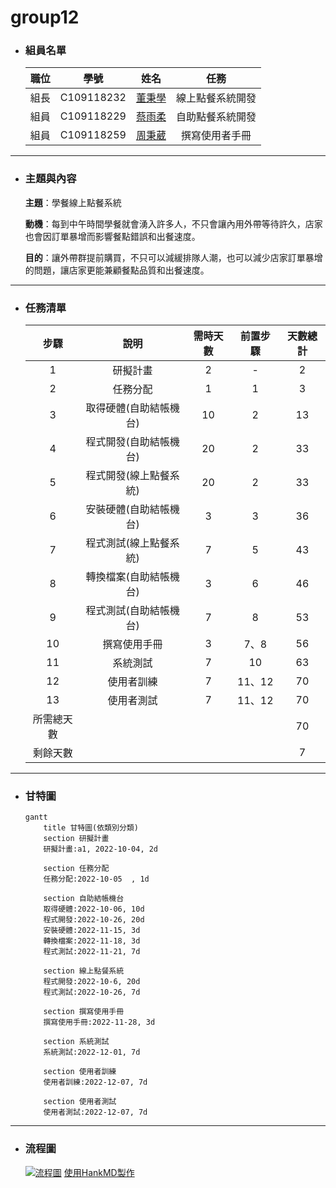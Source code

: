 # group12

+ ### 組員名單

    | 職位 | 學號 | 姓名 | 任務 |
    | :---: | :---: | :---: | :---: |
    | 組長| C109118232 | [董秉學](#) | 線上點餐系統開發 |
    | 組員 | C109118229 | [蔡雨柔](#) | 自助點餐系統開發 |
    | 組員 | C109118259 | [周秉葳](#) | 撰寫使用者手冊 |

___________________________________________________________________________

+ ### 主題與內容

    **主題**：學餐線上點餐系統

    **動機**：每到中午時間學餐就會湧入許多人，不只會讓內用外帶等待許久，店家也會因訂單暴增而影響餐點錯誤和出餐速度。

    **目的**：讓外帶群提前購買，不只可以減緩排隊人潮，也可以減少店家訂單暴增的問題，讓店家更能兼顧餐點品質和出餐速度。

___________________________________________________________________________

+ ### 任務清單

    | **步驟** | **說明** | **需時天數** | **前置步驟** | **天數總計** |
    | :---: | :---: | :---: | :---: | :---: |
    | 1 | 研擬計畫 | 2 | - | 2 |
    | 2 | 任務分配 | 1 | 1 | 3 |
    | 3 | 取得硬體(自助結帳機台) | 10 | 2 | 13 |
    | 4 | 程式開發(自助結帳機台) | 20 | 2 | 33 |
    | 5 | 程式開發(線上點餐系統) | 20 | 2 | 33 |
    | 6 | 安裝硬體(自助結帳機台) | 3 | 3 | 36 |
    | 7 | 程式測試(線上點餐系統) | 7 | 5 | 43 |
    | 8 | 轉換檔案(自助結帳機台) | 3 | 6 | 46 |
    | 9 | 程式測試(自助結帳機台) | 7 | 8 | 53 |
    | 10 | 撰寫使用手冊 | 3 | 7、8 | 56|
    | 11 | 系統測試 | 7 | 10 | 63 |
    | 12 | 使用者訓練 | 7 | 11、12 | 70 |
    | 13 | 使用者測試 | 7 | 11、12 | 70 |
    | 所需總天數 | | | | 70 |
    | 剩餘天數 | | | | 7 |

___________________________________________________________________________

+ ### 甘特圖

    ```mermaid
    gantt
        title 甘特圖(依類別分類)
        section 研擬計畫
        研擬計畫:a1, 2022-10-04, 2d

        section 任務分配
        任務分配:2022-10-05  , 1d

        section 自助結帳機台
        取得硬體:2022-10-06, 10d
        程式開發:2022-10-26, 20d
        安裝硬體:2022-11-15, 3d
        轉換檔案:2022-11-18, 3d
        程式測試:2022-11-21, 7d

        section 線上點餐系統
        程式開發:2022-10-6, 20d
        程式測試:2022-10-26, 7d

        section 撰寫使用手冊
        撰寫使用手冊:2022-11-28, 3d

        section 系統測試
        系統測試:2022-12-01, 7d

        section 使用者訓練
        使用者訓練:2022-12-07, 7d

        section 使用者測試
        使用者測試:2022-12-07, 7d
    ```
    
___________________________________________________________________________

+ ### 流程圖
    [![流程圖](https://user-images.githubusercontent.com/85491747/194001229-12e28762-a98a-4be5-8ec5-5df5c08a5a2a.png)](https://hackmd.io/@0AscE3XfRAqUS6nef-Gg_g/group12 "HankMD流程圖")
    [使用HankMD製作](URL 'https://hackmd.io/@0AscE3XfRAqUS6nef-Gg_g/group12') 
